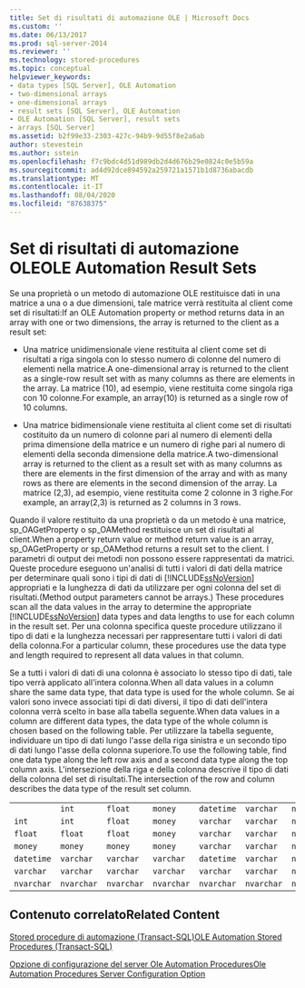 ```yaml
---
title: Set di risultati di automazione OLE | Microsoft Docs
ms.custom: ''
ms.date: 06/13/2017
ms.prod: sql-server-2014
ms.reviewer: ''
ms.technology: stored-procedures
ms.topic: conceptual
helpviewer_keywords:
- data types [SQL Server], OLE Automation
- two-dimensional arrays
- one-dimensional arrays
- result sets [SQL Server], OLE Automation
- OLE Automation [SQL Server], result sets
- arrays [SQL Server]
ms.assetid: b2f99e33-2303-427c-94b9-9d55f8e2a6ab
author: stevestein
ms.author: sstein
ms.openlocfilehash: f7c9bdc4d51d989db2d4d676b29e0824c0e5b59a
ms.sourcegitcommit: ad4d92dce894592a259721a1571b1d8736abacdb
ms.translationtype: MT
ms.contentlocale: it-IT
ms.lasthandoff: 08/04/2020
ms.locfileid: "87638375"
---
```

# <a name="ole-automation-result-sets"></a><span data-ttu-id="e7d7a-102">Set di risultati di automazione OLE</span><span class="sxs-lookup"><span data-stu-id="e7d7a-102">OLE Automation Result Sets</span></span>
  <span data-ttu-id="e7d7a-103">Se una proprietà o un metodo di automazione OLE restituisce dati in una matrice a una o a due dimensioni, tale matrice verrà restituita al client come set di risultati:</span><span class="sxs-lookup"><span data-stu-id="e7d7a-103">If an OLE Automation property or method returns data in an array with one or two dimensions, the array is returned to the client as a result set:</span></span>  
  
-   <span data-ttu-id="e7d7a-104">Una matrice unidimensionale viene restituita al client come set di risultati a riga singola con lo stesso numero di colonne del numero di elementi nella matrice.</span><span class="sxs-lookup"><span data-stu-id="e7d7a-104">A one-dimensional array is returned to the client as a single-row result set with as many columns as there are elements in the array.</span></span> <span data-ttu-id="e7d7a-105">La matrice (10), ad esempio, viene restituita come singola riga con 10 colonne.</span><span class="sxs-lookup"><span data-stu-id="e7d7a-105">For example, an array(10) is returned as a single row of 10 columns.</span></span>  
  
-   <span data-ttu-id="e7d7a-106">Una matrice bidimensionale viene restituita al client come set di risultati costituito da un numero di colonne pari al numero di elementi della prima dimensione della matrice e un numero di righe pari al numero di elementi della seconda dimensione della matrice.</span><span class="sxs-lookup"><span data-stu-id="e7d7a-106">A two-dimensional array is returned to the client as a result set with as many columns as there are elements in the first dimension of the array and with as many rows as there are elements in the second dimension of the array.</span></span> <span data-ttu-id="e7d7a-107">La matrice (2,3), ad esempio, viene restituita come 2 colonne in 3 righe.</span><span class="sxs-lookup"><span data-stu-id="e7d7a-107">For example, an array(2,3) is returned as 2 columns in 3 rows.</span></span>  
  
 <span data-ttu-id="e7d7a-108">Quando il valore restituito da una proprietà o da un metodo è una matrice, sp_OAGetProperty o sp_OAMethod restituisce un set di risultati al client.</span><span class="sxs-lookup"><span data-stu-id="e7d7a-108">When a property return value or method return value is an array, sp_OAGetProperty or sp_OAMethod returns a result set to the client.</span></span> <span data-ttu-id="e7d7a-109">I parametri di output dei metodi non possono essere rappresentati da matrici. Queste procedure eseguono un'analisi di tutti i valori di dati della matrice per determinare quali sono i tipi di dati di [!INCLUDE[ssNoVersion](../../includes/ssnoversion-md.md)] appropriati e la lunghezza di dati da utilizzare per ogni colonna del set di risultati.</span><span class="sxs-lookup"><span data-stu-id="e7d7a-109">(Method output parameters cannot be arrays.) These procedures scan all the data values in the array to determine the appropriate [!INCLUDE[ssNoVersion](../../includes/ssnoversion-md.md)] data types and data lengths to use for each column in the result set.</span></span> <span data-ttu-id="e7d7a-110">Per una colonna specifica queste procedure utilizzano il tipo di dati e la lunghezza necessari per rappresentare tutti i valori di dati della colonna.</span><span class="sxs-lookup"><span data-stu-id="e7d7a-110">For a particular column, these procedures use the data type and length required to represent all data values in that column.</span></span>  
  
 <span data-ttu-id="e7d7a-111">Se a tutti i valori di dati di una colonna è associato lo stesso tipo di dati, tale tipo verrà applicato all'intera colonna.</span><span class="sxs-lookup"><span data-stu-id="e7d7a-111">When all data values in a column share the same data type, that data type is used for the whole column.</span></span> <span data-ttu-id="e7d7a-112">Se ai valori sono invece associati tipi di dati diversi, il tipo di dati dell'intera colonna verrà scelto in base alla tabella seguente.</span><span class="sxs-lookup"><span data-stu-id="e7d7a-112">When data values in a column are different data types, the data type of the whole column is chosen based on the following table.</span></span> <span data-ttu-id="e7d7a-113">Per utilizzare la tabella seguente, individuare un tipo di dati lungo l'asse della riga sinistra e un secondo tipo di dati lungo l'asse della colonna superiore.</span><span class="sxs-lookup"><span data-stu-id="e7d7a-113">To use the following table, find one data type along the left row axis and a second data type along the top column axis.</span></span> <span data-ttu-id="e7d7a-114">L'intersezione della riga e della colonna descrive il tipo di dati della colonna del set di risultati.</span><span class="sxs-lookup"><span data-stu-id="e7d7a-114">The intersection of the row and column describes the data type of the result set column.</span></span>  
  
||||||||  
|-|-|-|-|-|-|-|  
||`int`|`float`|`money`|`datetime`|`varchar`|`nvarchar`|  
|`int`|`int`|`float`|`money`|`varchar`|`varchar`|`nvarchar`|  
|`float`|`float`|`float`|`money`|`varchar`|`varchar`|`nvarchar`|  
|`money`|`money`|`money`|`money`|`varchar`|`varchar`|`nvarchar`|  
|`datetime`|`varchar`|`varchar`|`varchar`|`datetime`|`varchar`|`nvarchar`|  
|`varchar`|`varchar`|`varchar`|`varchar`|`varchar`|`varchar`|`nvarchar`|  
|`nvarchar`|`nvarchar`|`nvarchar`|`nvarchar`|`nvarchar`|`nvarchar`|`nvarchar`|  
  
## <a name="related-content"></a><span data-ttu-id="e7d7a-115">Contenuto correlato</span><span class="sxs-lookup"><span data-stu-id="e7d7a-115">Related Content</span></span>  
 [<span data-ttu-id="e7d7a-116">Stored procedure di automazione &#40;Transact-SQL&#41;</span><span class="sxs-lookup"><span data-stu-id="e7d7a-116">OLE Automation Stored Procedures &#40;Transact-SQL&#41;</span></span>](/sql/relational-databases/system-stored-procedures/ole-automation-stored-procedures-transact-sql)  
  
 [<span data-ttu-id="e7d7a-117">Opzione di configurazione del server Ole Automation Procedures</span><span class="sxs-lookup"><span data-stu-id="e7d7a-117">Ole Automation Procedures Server Configuration Option</span></span>](../../database-engine/configure-windows/ole-automation-procedures-server-configuration-option.md)  
  
  
